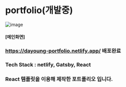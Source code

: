 # portfolio(개발중)

![image](https://user-images.githubusercontent.com/55998706/163775739-fde0d319-17ab-4979-9cb9-9ae71efcab2b.png)
#### [메인화면]

### https://dayoung-portfolio.netlify.app/ 배포완료

### Tech Stack : netlify, Gatsby, React
### React 템플릿을 이용해 제작한 포트폴리오 입니다.
